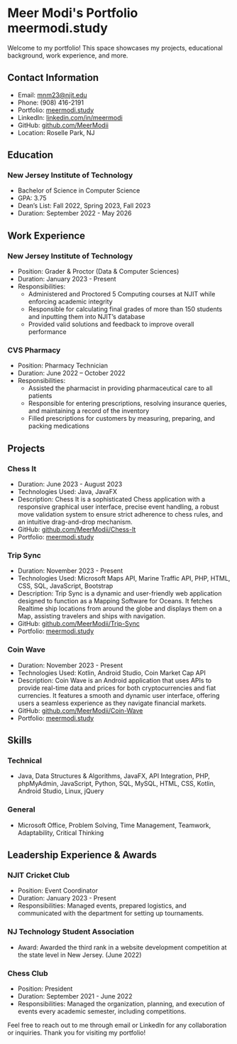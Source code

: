 # Meer Modi's Portfolio meermodi.study

Welcome to my portfolio! This space showcases my projects, educational background, work experience, and more.

## Contact Information

- Email: [mnm23@njit.edu](mailto:mnm23@njit.edu)
- Phone: (908) 416-2191
- Portfolio: [meermodi.study](https://meermodi.study)
- LinkedIn: [linkedin.com/in/meermodi](https://linkedin.com/in/meermodi/)
- GitHub: [github.com/MeerModii](https://github.com/MeerModii)
- Location: Roselle Park, NJ

## Education

### New Jersey Institute of Technology
- Bachelor of Science in Computer Science
- GPA: 3.75
- Dean’s List: Fall 2022, Spring 2023, Fall 2023
- Duration: September 2022 - May 2026

## Work Experience

### New Jersey Institute of Technology
- Position: Grader & Proctor (Data & Computer Sciences)
- Duration: January 2023 - Present
- Responsibilities:
  - Administered and Proctored 5 Computing courses at NJIT while enforcing academic integrity
  - Responsible for calculating final grades of more than 150 students and inputting them into NJIT’s database
  - Provided valid solutions and feedback to improve overall performance

### CVS Pharmacy
- Position: Pharmacy Technician
- Duration: June 2022 – October 2022
- Responsibilities:
  - Assisted the pharmacist in providing pharmaceutical care to all patients
  - Responsible for entering prescriptions, resolving insurance queries, and maintaining a record of the inventory
  - Filled prescriptions for customers by measuring, preparing, and packing medications

## Projects

### Chess It
- Duration: June 2023 - August 2023
- Technologies Used: Java, JavaFX
- Description: Chess It is a sophisticated Chess application with a responsive graphical user interface, precise event handling, a robust move validation system to ensure strict adherence to chess rules, and an intuitive drag-and-drop mechanism.
- GitHub: [github.com/MeerModii/Chess-It](https://github.com/MeerModii/Chess-It)
- Portfolio: [meermodi.study](https://meermodi.study)

### Trip Sync
- Duration: November 2023 - Present
- Technologies Used: Microsoft Maps API, Marine Traffic API, PHP, HTML, CSS, SQL, JavaScript, Bootstrap
- Description: Trip Sync is a dynamic and user-friendly web application designed to function as a Mapping Software for Oceans. It fetches Realtime ship locations from around the globe and displays them on a Map, assisting travelers and ships with navigation.
- GitHub: [github.com/MeerModii/Trip-Sync](https://github.com/MeerModii/Trip-Sync)
- Portfolio: [meermodi.study](https://meermodi.study)

### Coin Wave
- Duration: November 2023 - Present
- Technologies Used: Kotlin, Android Studio, Coin Market Cap API
- Description: Coin Wave is an Android application that uses APIs to provide real-time data and prices for both cryptocurrencies and fiat currencies. It features a smooth and dynamic user interface, offering users a seamless experience as they navigate financial markets.
- GitHub: [github.com/MeerModii/Coin-Wave](https://github.com/MeerModii/Coin-Wave)
- Portfolio: [meermodi.study](https://meermodi.study)

## Skills

### Technical
- Java, Data Structures & Algorithms, JavaFX, API Integration, PHP, phpMyAdmin, JavaScript, Python, SQL, MySQL, HTML, CSS, Kotlin, Android Studio, Linux, jQuery

### General
- Microsoft Office, Problem Solving, Time Management, Teamwork, Adaptability, Critical Thinking

## Leadership Experience & Awards

### NJIT Cricket Club
- Position: Event Coordinator
- Duration: January 2023 - Present
- Responsibilities: Managed events, prepared logistics, and communicated with the department for setting up tournaments.

### NJ Technology Student Association
- Award: Awarded the third rank in a website development competition at the state level in New Jersey. (June 2022)

### Chess Club
- Position: President
- Duration: September 2021 - June 2022
- Responsibilities: Managed the organization, planning, and execution of events every academic semester, including competitions.

Feel free to reach out to me through email or LinkedIn for any collaboration or inquiries. Thank you for visiting my portfolio!
